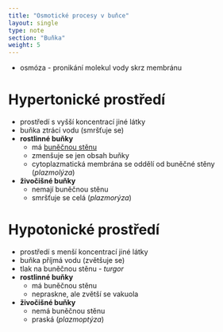 ```yaml
---
title: "Osmotické procesy v buňce"
layout: single
type: note
section: "Buňka"
weight: 5
---
```

- osmóza - pronikání molekul vody skrz membránu
# Hypertonické prostředí
- prostředí s vyšší koncentrací jiné látky
- buňka ztrácí vodu (smršťuje se)
- **rostlinné buňky**
    - má [buněčnou stěnu](/notes/school/biology/cell-organels#buněčná-stěna-eu)
    - zmenšuje se jen obsah buňky
    - cytoplazmatická membrána se oddělí od buněčné stěny (_plazmolýza_)
- **živočišné buňky**
    - nemají buněčnou stěnu
    - smršťuje se celá (_plazmorýza_)
# Hypotonické prostředí
- prostředí s menší koncentrací jiné látky
- buňka příjmá vodu (zvětšuje se)
- tlak na buněčnou stěnu - _turgor_
- **rostlinné buňky**
    - má buněčnou stěnu
    - nepraskne, ale zvětší se vakuola 
- **živočišné buňky**
    - nemá buněčnou stěnu
    - praská (_plazmoptýza_)